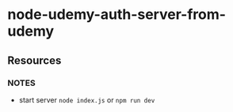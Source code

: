 # node-udemy-auth-server-from-udemy

## Resources

### NOTES

- start server `node index.js` or `npm run dev`